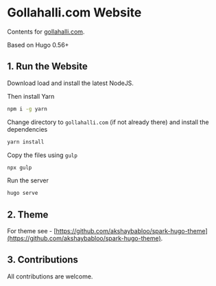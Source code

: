 # Gollahalli.com Website

Contents for [gollahalli.com](https://www.gollahalli.com).

Based on Hugo 0.56+

## 1. Run the Website

Download load and install the latest NodeJS.

Then install Yarn
```sh
npm i -g yarn
```

Change directory to `gollahalli.com` (if not already there) and install the dependencies

```sh
yarn install
```

Copy the files using `gulp`

```sh
npx gulp
```

Run the server

```sh
hugo serve
```

## 2. Theme

For theme see - [https://github.com/akshaybabloo/spark-hugo-theme](https://github.com/akshaybabloo/spark-hugo-theme).

## 3. Contributions

All contributions are welcome.
